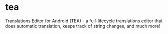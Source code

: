 # tea
Translations Editor for Android (TEA) - a full-lifecycle translations editor that does automatic translation, keeps track of string changes, and much more!
